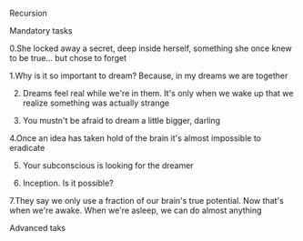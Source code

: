 Recursion

Mandatory tasks

0.She locked away a secret, deep inside herself, something she once knew to be true... but chose to forget

1.Why is it so important to dream? Because, in my dreams we are together

2. Dreams feel real while we're in them. It's only when we wake up that we realize something was actually strange

3. You mustn't be afraid to dream a little bigger, darling

4.Once an idea has taken hold of the brain it's almost impossible to eradicate

5. Your subconscious is looking for the dreamer

6. Inception. Is it possible?

7.They say we only use a fraction of our brain's true potential. Now that's when we're awake. When we're asleep, we can do almost anything

Advanced taks
